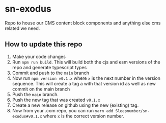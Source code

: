 # sn-exodus

Repo to house our CMS content block components and anything else cms related we need.

## How to update this repo

1. Make your code changes
2. Run `npm run build`. This will build both the cjs and esm versions of the repo and generate typescript types
3. Commit and push to the `main` branch
4. Now run `npm version v0.1.x` where `x` is the next number in the version sequence. This will create a tag a with that version id as well as new commit on the main branch
5. Push the `main` branch.
6. Push the new tag that was created `v0.1.x`
7. Create a new release on github using the new (existing) tag.
8. Now from your .com repo, you can run `yarn add Sleepnumber/sn-exodus#v0.1.x` where `x` is the correct version number.
